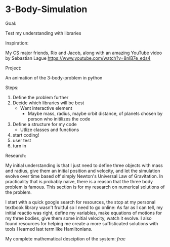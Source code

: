 # 3-Body-Simulation
Goal:

Test my understanding with libraries

Inspiration:

My CS major friends, Rio and Jacob, along with an amazing YouTube video by Sebastian Lague https://www.youtube.com/watch?v=8nIB7e_eds4

Project:

An animation of the 3-body-problem in python

Steps:
1. Define the problem further
2. Decide which libraries will be best
    - Want interactive element
        - Maybe mass, radius, maybe orbit distance, of planets chosen by person who initilizes the code
3. Define a structure for my code
    - Utlize classes and functions
4. start coding!
5. user test
6. turn in

Research:

My initial understanding is that I just need to define three objects with mass and radius, give them an initial position and velocity, and let the simulation evolve over time based off simply Newton's Universal Law of Gravitation. In practicality that is probably naive, there is a reason that the three body problem is famous. This section is for my research on numerical solutions of the problem.

I start with a quick google search for resources, the stop at my personal textbook library wasn't fruitful so I need to go online:
    As far as I can tell, my initial reactio was right, define my variables, make equations of motions for my three bodies, give them some initial velocity, watch it evolve.
    I also found resources for helping me create a more suffisticated solutions with tools I learned last term like Hamiltonians.

My complete mathematical desciption of the system:
$frac{}{}$